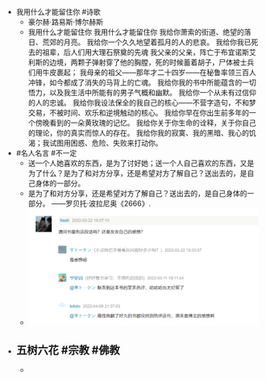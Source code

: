 - 我用什么才能留住你 #诗歌
	- 豪尔赫·路易斯·博尔赫斯
	- 我用什么才能留住你
	  我用什么才能留住你
	  我给你萧索的街道、绝望的落日、荒郊的月亮。
	  我给你一个久久地望着孤月的人的悲哀。
	  我给你我已死去的祖辈，后人们用大理石祭奠的先魂
	  我父亲的父亲，阵亡于布宜诺斯艾利斯的边境，两颗子弹射穿了他的胸膛，死的时候蓄着胡子，尸体被士兵们用牛皮裹起；
	  我母亲的祖父——那年才二十四岁——在秘鲁率领三百人冲锋，如今都成了消失的马背上的亡魂。
	  我给你我的书中所能蕴含的一切悟力，以及我生活中所能有的男子气概和幽默。
	  我给你一个从未有过信仰的人的忠诚。
	  我给你我设法保全的我自己的核心——不营字造句，不和梦交易，不被时间、欢乐和逆境触动的核心。
	  我给你早在你出生前多年的一个傍晚看到的一朵黄玫瑰的记忆。
	  我给你关于你生命的诠释，关于你自己的理论，你的真实而惊人的存在。
	  我给你我的寂寞、我的黑暗、我心的饥渴；我试图用困惑、危险、失败来打动你。
- #名人名言 #不一定
	- 送一个人她喜欢的东西，是为了讨好她；送一个人自己喜欢的东西，又是为了什么？是为了和对方分享，还是希望对方了解自己？送出去的，是自己身体的一部分。
	- 是为了和对方分享，还是希望对方了解自己？送出去的，是自己身体的一部分。 ——罗贝托·波拉尼奥《2666》.
	- ![image.png](../assets/image_1682039166850_0.png)
- 五树六花 #宗教 #佛教
	-
	-